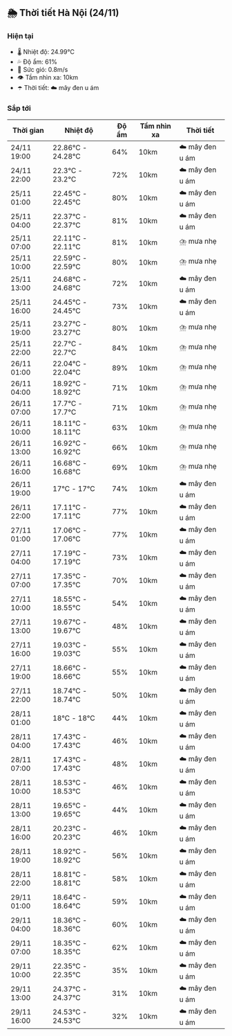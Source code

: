 ## 🌦️ Thời tiết Hà Nội (24/11)

### Hiện tại

- 🌡️ Nhiệt độ: 24.99℃
- 💦 Độ ẩm: 61%
- 💨 Sức gió: 0.8m/s
- 👁️ Tầm nhìn xa: 10km
- ☂️ Thời tiết: ☁️ mây đen u ám

### Sắp tới

| Thời gian | Nhiệt độ | Độ ẩm | Tầm nhìn xa | Thời tiết |
| --- | --- | --- | --- | --- |
| 24/11 19:00 | 22.86℃ - 24.28℃ | 64% | 10km | ☁️ mây đen u ám |
| 24/11 22:00 | 22.3℃ - 23.2℃ | 72% | 10km | ☁️ mây đen u ám |
| 25/11 01:00 | 22.45℃ - 22.45℃ | 80% | 10km | ☁️ mây đen u ám |
| 25/11 04:00 | 22.37℃ - 22.37℃ | 81% | 10km | ☁️ mây đen u ám |
| 25/11 07:00 | 22.11℃ - 22.11℃ | 81% | 10km | ⛈️ mưa nhẹ |
| 25/11 10:00 | 22.59℃ - 22.59℃ | 80% | 10km | ⛈️ mưa nhẹ |
| 25/11 13:00 | 24.68℃ - 24.68℃ | 72% | 10km | ☁️ mây đen u ám |
| 25/11 16:00 | 24.45℃ - 24.45℃ | 73% | 10km | ☁️ mây đen u ám |
| 25/11 19:00 | 23.27℃ - 23.27℃ | 80% | 10km | ⛈️ mưa nhẹ |
| 25/11 22:00 | 22.7℃ - 22.7℃ | 84% | 10km | ⛈️ mưa nhẹ |
| 26/11 01:00 | 22.04℃ - 22.04℃ | 89% | 10km | ⛈️ mưa nhẹ |
| 26/11 04:00 | 18.92℃ - 18.92℃ | 71% | 10km | ⛈️ mưa nhẹ |
| 26/11 07:00 | 17.7℃ - 17.7℃ | 71% | 10km | ⛈️ mưa nhẹ |
| 26/11 10:00 | 18.11℃ - 18.11℃ | 63% | 10km | ⛈️ mưa nhẹ |
| 26/11 13:00 | 16.92℃ - 16.92℃ | 66% | 10km | ⛈️ mưa nhẹ |
| 26/11 16:00 | 16.68℃ - 16.68℃ | 69% | 10km | ⛈️ mưa nhẹ |
| 26/11 19:00 | 17℃ - 17℃ | 74% | 10km | ☁️ mây đen u ám |
| 26/11 22:00 | 17.11℃ - 17.11℃ | 77% | 10km | ☁️ mây đen u ám |
| 27/11 01:00 | 17.06℃ - 17.06℃ | 77% | 10km | ☁️ mây đen u ám |
| 27/11 04:00 | 17.19℃ - 17.19℃ | 73% | 10km | ☁️ mây đen u ám |
| 27/11 07:00 | 17.35℃ - 17.35℃ | 70% | 10km | ☁️ mây đen u ám |
| 27/11 10:00 | 18.55℃ - 18.55℃ | 54% | 10km | ☁️ mây đen u ám |
| 27/11 13:00 | 19.67℃ - 19.67℃ | 48% | 10km | ☁️ mây đen u ám |
| 27/11 16:00 | 19.03℃ - 19.03℃ | 55% | 10km | ☁️ mây đen u ám |
| 27/11 19:00 | 18.66℃ - 18.66℃ | 55% | 10km | ☁️ mây đen u ám |
| 27/11 22:00 | 18.74℃ - 18.74℃ | 50% | 10km | ☁️ mây đen u ám |
| 28/11 01:00 | 18℃ - 18℃ | 44% | 10km | ☁️ mây đen u ám |
| 28/11 04:00 | 17.43℃ - 17.43℃ | 46% | 10km | ☁️ mây đen u ám |
| 28/11 07:00 | 17.43℃ - 17.43℃ | 48% | 10km | ☁️ mây đen u ám |
| 28/11 10:00 | 18.53℃ - 18.53℃ | 46% | 10km | ☁️ mây đen u ám |
| 28/11 13:00 | 19.65℃ - 19.65℃ | 44% | 10km | ☁️ mây đen u ám |
| 28/11 16:00 | 20.23℃ - 20.23℃ | 46% | 10km | ☁️ mây đen u ám |
| 28/11 19:00 | 18.92℃ - 18.92℃ | 56% | 10km | ☁️ mây đen u ám |
| 28/11 22:00 | 18.81℃ - 18.81℃ | 58% | 10km | ☁️ mây đen u ám |
| 29/11 01:00 | 18.64℃ - 18.64℃ | 59% | 10km | ☁️ mây đen u ám |
| 29/11 04:00 | 18.36℃ - 18.36℃ | 60% | 10km | ☁️ mây đen u ám |
| 29/11 07:00 | 18.35℃ - 18.35℃ | 62% | 10km | ☁️ mây đen u ám |
| 29/11 10:00 | 22.35℃ - 22.35℃ | 35% | 10km | ☁️ mây đen u ám |
| 29/11 13:00 | 24.37℃ - 24.37℃ | 31% | 10km | ☁️ mây đen u ám |
| 29/11 16:00 | 24.53℃ - 24.53℃ | 32% | 10km | ☁️ mây đen u ám |
